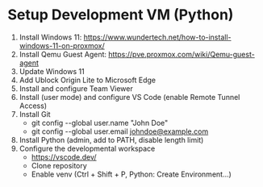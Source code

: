#  Setup Development VM (Python)
1. Install Windows 11: https://www.wundertech.net/how-to-install-windows-11-on-proxmox/
2. Install Qemu Guest Agent: https://pve.proxmox.com/wiki/Qemu-guest-agent
3. Update Windows 11
4. Add Ublock Origin Lite to Microsoft Edge
5. Install and configure Team Viewer
6. Install (user mode) and configure VS Code (enable Remote Tunnel Access)
7. Install Git
    - git config --global user.name "John Doe"
    - git config --global user.email johndoe@example.com
9. Install Python (admin, add to PATH, disable length limit)
10. Configure the developmental workspace
    - https://vscode.dev/
    - Clone repository
    - Enable venv (Ctrl + Shift + P, Python: Create Environment...)

